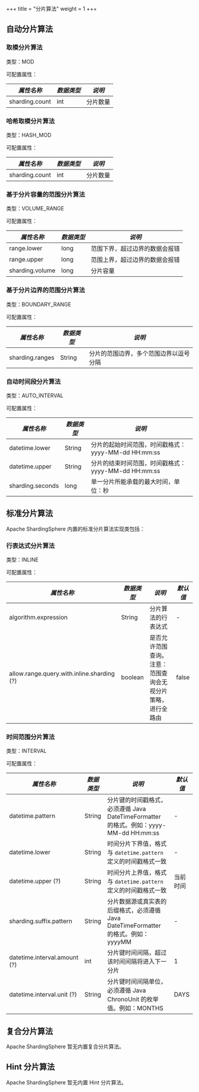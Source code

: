 +++
title = "分片算法"
weight = 1
+++

## 自动分片算法

### 取模分片算法

类型：MOD

可配置属性：

| *属性名称*      | *数据类型* | *说明*  |
| -------------- | --------- | ------- |
| sharding.count | int       | 分片数量 |

### 哈希取模分片算法

类型：HASH_MOD

可配置属性：

| *属性名称*      | *数据类型* | *说明*  |
| -------------- | --------- | ------- |
| sharding.count | int       | 分片数量 |

### 基于分片容量的范围分片算法

类型：VOLUME_RANGE

可配置属性：

| *属性名称*       | *数据类型* | *说明*                      |
| --------------- | --------- | -------------------------- |
| range.lower     | long      | 范围下界，超过边界的数据会报错 |
| range.upper     | long      | 范围上界，超过边界的数据会报错 |
| sharding.volume | long      | 分片容量                    |

### 基于分片边界的范围分片算法

类型：BOUNDARY_RANGE

可配置属性：

| *属性名称*       | *数据类型* | *说明*                            |
| --------------- | --------- | --------------------------------- |
| sharding.ranges | String    | 分片的范围边界，多个范围边界以逗号分隔 |

### 自动时间段分片算法

类型：AUTO_INTERVAL

可配置属性：

| *属性名称*        | *数据类型* | *说明*                                          |
| ---------------- | --------- | ----------------------------------------------- |
| datetime.lower   | String    | 分片的起始时间范围，时间戳格式：yyyy-MM-dd HH:mm:ss |
| datetime.upper   | String    | 分片的结束时间范围，时间戳格式：yyyy-MM-dd HH:mm:ss |
| sharding.seconds | long      | 单一分片所能承载的最大时间，单位：秒                |

## 标准分片算法

Apache ShardingSphere 内置的标准分片算法实现类包括：

### 行表达式分片算法

类型：INLINE

可配置属性：

| *属性名称*                                 | *数据类型* | *说明*                                              | *默认值* |
| ----------------------------------------- | --------- | --------------------------------------------------- | ------- |
| algorithm.expression                      | String    | 分片算法的行表达式                                    | -       |
| allow.range.query.with.inline.sharding (?)| boolean   | 是否允许范围查询。注意：范围查询会无视分片策略，进行全路由 | false   |

### 时间范围分片算法

类型：INTERVAL

可配置属性：

| *属性名称*                    | *数据类型* | *说明*                                                                           | *默认值* |
| ---------------------------- | --------- | -------------------------------------------------------------------------------- | ------- |
| datetime.pattern             | String    | 分片键的时间戳格式，必须遵循 Java DateTimeFormatter 的格式。例如：yyyy-MM-dd HH:mm:ss | -       |
| datetime.lower               | String    | 时间分片下界值，格式与 `datetime.pattern` 定义的时间戳格式一致                        | -       |
| datetime.upper (?)           | String    | 时间分片上界值，格式与 `datetime.pattern` 定义的时间戳格式一致                        | 当前时间 |
| sharding.suffix.pattern      | String    | 分片数据源或真实表的后缀格式，必须遵循 Java DateTimeFormatter 的格式。例如：yyyyMM     | -       |
| datetime.interval.amount (?) | int       | 分片键时间间隔，超过该时间间隔将进入下一分片                                          | 1       |
| datetime.interval.unit (?)   | String    | 分片键时间间隔单位，必须遵循 Java ChronoUnit 的枚举值。例如：MONTHS                   | DAYS    |

## 复合分片算法

Apache ShardingSphere 暂无内置复合分片算法。

## Hint 分片算法

Apache ShardingSphere 暂无内置 Hint 分片算法。
